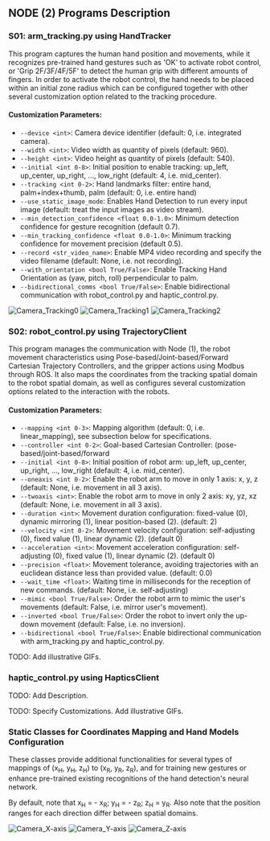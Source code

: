 ## NODE (2) Programs Description

### S01: arm_tracking.py using HandTracker

This program captures the human hand position and movements, while it recognizes pre-trained hand gestures such as 'OK' to activate robot control, or 'Grip 2F/3F/4F/5F' to detect the human grip with different amounts of fingers. In order to activate the robot control, the hand needs to be placed within an initial zone radius which can be configured together with other several customization option related to the tracking procedure.

#### Customization Parameters:

- ``--device <int>``: Camera device identifier (default: 0, i.e. integrated camera).
- ``--width <int>``: Video width as quantity of pixels (default: 960).
- ``--height <int>``: Video height as quantity of pixels (default: 540).
- ``--initial <int 0-8>``: Initial position to enable tracking: up_left, up_center, up_right, ..., low_right (default: 4, i.e. mid_center).
- ``--tracking <int 0-2>``: Hand landmarks filter: entire hand, palm+index+thumb, palm (default: 0, i.e. entire hand)
- ``--use_static_image_mode``: Enables Hand Detection to run every input image (default: treat the input images as video stream).
- ``--min_detection_confidence <float 0.0-1.0>``: Minimum detection confidence for gesture recognition (default 0.7).
- ``--min_tracking_confidence <float 0.0-1.0>``: Minimum tracking confidence for movement precision (default 0.5).
- ``--record <str_video_name>``: Enable MP4 video recording and specify the video filename (default: None, i.e. not recording).
- ``--with_orientation <bool True/False>``: Enable Tracking Hand Orientation as (yaw, pitch, roll) perpendicular to palm.
- ``--bidirectional_comms <bool True/False>``: Enable bidirectional communication with robot_control.py and haptic_control.py.

![Camera_Tracking0](https://github.com/xriteamupv/Haptic_Teleop/assets/38531693/98138255-2a55-4677-a15a-83877282d8c8)
![Camera_Tracking1](https://github.com/xriteamupv/Haptic_Teleop/assets/38531693/dde7e680-4246-47f7-ba51-e9710f80a5fe)
![Camera_Tracking2](https://github.com/xriteamupv/Haptic_Teleop/assets/38531693/ec74b0e0-a10b-4d70-9570-10100b338a39)

### S02: robot_control.py using TrajectoryClient

This program manages the communication with Node (1), the robot movement characteristics using Pose-based/Joint-based/Forward Cartesian Trajectory Controllers, and the gripper actions using Modbus through ROS. It also maps the coordinates from the tracking spatial domain to the robot spatial domain, as well as configures several customization options related to the interaction with the robots.

#### Customization Parameters:

- ``--mapping <int 0-3>``: Mapping algorithm (default: 0, i.e. linear_mapping), see subsection below for specifications.
- ``--controller <int 0-2>``: Goal-based Cartesian Controller: (pose-based/joint-based/forward
- ``--initial <int 0-8>``: Initial position of robot arm: up_left, up_center, up_right, ..., low_right (default: 4, i.e. mid_center).
- ``--oneaxis <int 0-2>``: Enable the robot arm to move in only 1 axis: x, y, z (default: None, i.e. movement in all 3 axis). 
- ``--twoaxis <int>``: Enable the robot arm to move in only 2 axis: xy, yz, xz (default: None, i.e. movement in all 3 axis). 
- ``--duration <int>``: Movement duration configuration: fixed-value (0), dynamic mirroring (1), linear position-based (2). (default: 2)
- ``--velocity <int 0-2>``: Movement velocity configuration: self-adjusting (0), fixed value (1), linear dynamic (2). (default 0)
- ``--acceleration <int>``: Movement acceleration configuration: self-adjusting (0), fixed value (1), linear dynamic (2). (default 0)
- ``--precision <float>``: Movement tolerance, avoiding trajectories with an euclidean distance less than provided value. (default: 0.0)
- ``--wait_time <float>``: Waiting time in milliseconds for the reception of new commands. (default: None, i.e. self-adjusting)
- ``--mimic <bool True/False>``: Order the robot arm to mimic the user's movements (default: False, i.e. mirror user's movement).
- ``--inverted <bool True/False>``: Order the robot to invert only the up-down movement (default: False, i.e. no inversion).
- ``--bidirectional <bool True/False>``: Enable bidirectional communication with arm_tracking.py and haptic_control.py.

TODO: Add illustrative GIFs.

### haptic_control.py using HapticsClient

TODO: Add Description.

TODO: Specify Customizations. Add illustrative GIFs.

### Static Classes for Coordinates Mapping and Hand Models Configuration

These classes provide additional functionalities for several types of mappings of (x<sub>H</sub>, y<sub>H</sub>, z<sub>H</sub>) to (x<sub>R</sub>, y<sub>R</sub>, z<sub>R</sub>), and for training new gestures or enhance pre-trained existing recognitions of the hand detection's neural network. 

By default, note that x<sub>H</sub> = - x<sub>R</sub>; y<sub>H</sub> = - z<sub>R</sub>; z<sub>H</sub> =  y<sub>R</sub>. Also note that the position ranges for each direction differ between spatial domains.

![Camera_X-axis](https://github.com/xriteamupv/Haptic_Teleop/assets/38531693/19dd6225-8897-481d-8a5e-b3d53b81ef5b)
![Camera_Y-axis](https://github.com/xriteamupv/Haptic_Teleop/assets/38531693/cf1b8552-1099-4ba2-8dbd-ca7c83675270)
![Camera_Z-axis](https://github.com/xriteamupv/Haptic_Teleop/assets/38531693/020745a7-33cd-4aee-a949-f0b0791de7cb)

